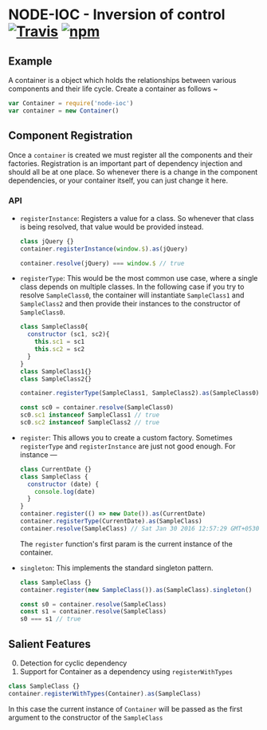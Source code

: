 # NODE-IOC - Inversion of control [![Travis](https://img.shields.io/travis/tusharmath/ioc.svg)](https://travis-ci.org/tusharmath/ioc) [![npm](https://img.shields.io/npm/v/node-ioc.svg)](https://www.npmjs.com/package/node-ioc)


## Example
A container is a object which holds the relationships between various components and their life cycle. Create a container as follows ~

```js
var Container = require('node-ioc')
var container = new Container()
```

## Component Registration
Once a `container` is created we must register all the components and their factories. Registration is an important part of dependency injection and should all be at one place. So whenever there is a change in the component dependencies, or your container itself, you can just change it here.

### API
- `registerInstance`: Registers a value for a class. So whenever that class is being resolved, that value would be provided instead.

  ```javascript
  class jQuery {}
  container.registerInstance(window.$).as(jQuery)

  container.resolve(jQuery) === window.$ // true
  ```

- `registerType`: This would be the most common use case, where a single class depends on multiple classes. In the following case if you try to resolve `SampleClass0`, the container will instantiate `SampleClass1` and `SampleClass2` and then provide their instances to the constructor of `SampleClass0`.

  ```javascript
  class SampleClass0{
    constructor (sc1, sc2){
      this.sc1 = sc1
      this.sc2 = sc2
    }
  }
  class SampleClass1{}
  class SampleClass2{}

  container.registerType(SampleClass1, SampleClass2).as(SampleClass0)

  const sc0 = container.resolve(SampleClass0)
  sc0.sc1 instanceof SampleClass1 // true
  sc0.sc2 instanceof SampleClass2 // true

  ```

- `register`: This allows you to create a custom factory. Sometimes `registerType` and `registerInstance` are just not good enough. For instance —

  ```js
  class CurrentDate {}
  class SampleClass {
    constructor (date) {
      console.log(date)
    }
  }
  container.register(() => new Date()).as(CurrentDate)
  container.registerType(CurrentDate).as(SampleClass)
  container.resolve(SampleClass) // Sat Jan 30 2016 12:57:29 GMT+0530 (IST)

  ```
  The `register` function's first param is the current instance of the container.


- `singleton`: This implements the standard singleton pattern.

  ```javascript
  class SampleClass {}
  container.register(new SampleClass()).as(SampleClass).singleton()

  const s0 = container.resolve(SampleClass)
  const s1 = container.resolve(SampleClass)
  s0 === s1 // true
  ```

## Salient Features
0. Detection for cyclic dependency
0. Support for Container as a dependency using `registerWithTypes`
  ```javascript
  class SampleClass {}
  container.registerWithTypes(Container).as(SampleClass)

  ```
  In this case the current instance of `Container` will be passed as the first argument to the constructor of the `SampleClass`
